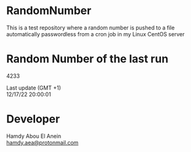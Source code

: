 # RandomNumber    
This is a test repository where a random number is pushed to a file automatically passwordless from a cron job in my Linux CentOS server    
# Random Number of the last run   
4233
      
Last update (GMT +1)    
12/17/22 20:00:01
# Developer    
Hamdy Abou El Anein   
hamdy.aea@protonmail.com
